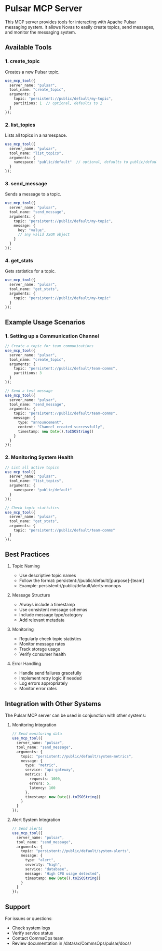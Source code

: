 # Pulsar MCP Server

This MCP server provides tools for interacting with Apache Pulsar messaging system. It allows Novas to easily create topics, send messages, and monitor the messaging system.

## Available Tools

### 1. create_topic
Creates a new Pulsar topic.
```typescript
use_mcp_tool({
  server_name: "pulsar",
  tool_name: "create_topic",
  arguments: {
    topic: "persistent://public/default/my-topic",
    partitions: 1  // optional, defaults to 1
  }
});
```

### 2. list_topics
Lists all topics in a namespace.
```typescript
use_mcp_tool({
  server_name: "pulsar",
  tool_name: "list_topics",
  arguments: {
    namespace: "public/default"  // optional, defaults to public/default
  }
});
```

### 3. send_message
Sends a message to a topic.
```typescript
use_mcp_tool({
  server_name: "pulsar",
  tool_name: "send_message",
  arguments: {
    topic: "persistent://public/default/my-topic",
    message: {
      key: "value",
      // any valid JSON object
    }
  }
});
```

### 4. get_stats
Gets statistics for a topic.
```typescript
use_mcp_tool({
  server_name: "pulsar",
  tool_name: "get_stats",
  arguments: {
    topic: "persistent://public/default/my-topic"
  }
});
```

## Example Usage Scenarios

### 1. Setting up a Communication Channel
```typescript
// Create a topic for team communications
use_mcp_tool({
  server_name: "pulsar",
  tool_name: "create_topic",
  arguments: {
    topic: "persistent://public/default/team-comms",
    partitions: 3
  }
});

// Send a test message
use_mcp_tool({
  server_name: "pulsar",
  tool_name: "send_message",
  arguments: {
    topic: "persistent://public/default/team-comms",
    message: {
      type: "announcement",
      content: "Channel created successfully",
      timestamp: new Date().toISOString()
    }
  }
});
```

### 2. Monitoring System Health
```typescript
// List all active topics
use_mcp_tool({
  server_name: "pulsar",
  tool_name: "list_topics",
  arguments: {
    namespace: "public/default"
  }
});

// Check topic statistics
use_mcp_tool({
  server_name: "pulsar",
  tool_name: "get_stats",
  arguments: {
    topic: "persistent://public/default/team-comms"
  }
});
```

## Best Practices

1. Topic Naming
   - Use descriptive topic names
   - Follow the format: persistent://public/default/[purpose]-[team]
   - Example: persistent://public/default/alerts-monops

2. Message Structure
   - Always include a timestamp
   - Use consistent message schemas
   - Include message type/category
   - Add relevant metadata

3. Monitoring
   - Regularly check topic statistics
   - Monitor message rates
   - Track storage usage
   - Verify consumer health

4. Error Handling
   - Handle send failures gracefully
   - Implement retry logic if needed
   - Log errors appropriately
   - Monitor error rates

## Integration with Other Systems

The Pulsar MCP server can be used in conjunction with other systems:

1. Monitoring Integration
   ```typescript
   // Send monitoring data
   use_mcp_tool({
     server_name: "pulsar",
     tool_name: "send_message",
     arguments: {
       topic: "persistent://public/default/system-metrics",
       message: {
         type: "metric",
         service: "api-gateway",
         metrics: {
           requests: 1000,
           errors: 5,
           latency: 100
         },
         timestamp: new Date().toISOString()
       }
     }
   });
   ```

2. Alert System Integration
   ```typescript
   // Send alerts
   use_mcp_tool({
     server_name: "pulsar",
     tool_name: "send_message",
     arguments: {
       topic: "persistent://public/default/system-alerts",
       message: {
         type: "alert",
         severity: "high",
         service: "database",
         message: "High CPU usage detected",
         timestamp: new Date().toISOString()
       }
     }
   });
   ```

## Support

For issues or questions:
- Check system logs
- Verify service status
- Contact CommsOps team
- Review documentation in /data/ax/CommsOps/pulsar/docs/